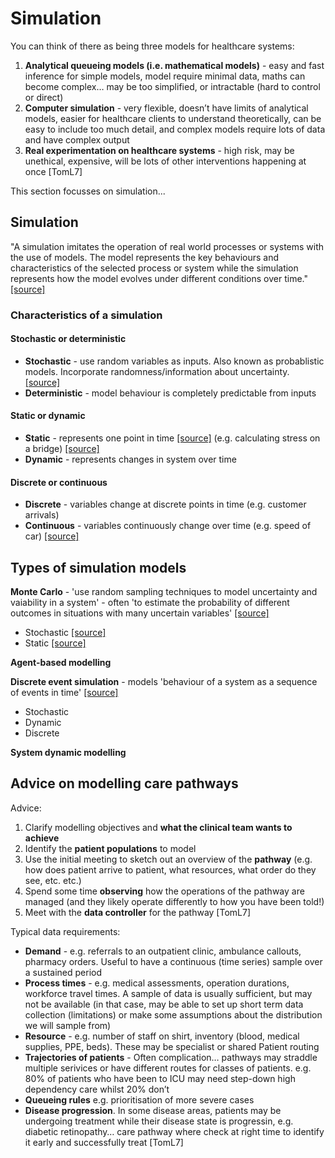 # Simulation

You can think of there as being three models for healthcare systems:
1. **Analytical queueing models (i.e. mathematical models)** - easy and fast inference for simple models, model require minimal data, maths can become complex… may be too simplified, or intractable (hard to control or direct)
2. **Computer simulation** - very flexible, doesn’t have limits of analytical models, easier for healthcare clients to understand theoretically, can be easy to include too much detail, and complex models require lots of data and have complex output
3. **Real experimentation on healthcare systems** - high risk, may be unethical, expensive, will be lots of other interventions happening at once [TomL7]

This section focusses on simulation...

## Simulation

"A simulation imitates the operation of real world processes or systems with the use of models. The model represents the key behaviours and characteristics of the selected process or system while the simulation represents how the model evolves under different conditions over time." [[source]](https://www.twi-global.com/technical-knowledge/faqs/faq-what-is-simulation)

### Characteristics of a simulation

#### Stochastic or deterministic
* **Stochastic** - use random variables as inputs. Also known as probablistic models. Incorporate randomness/information about uncertainty. [[source]](https://www.preventionweb.net/understanding-disaster-risk/key-concepts/deterministic-probabilistic-risk)
* **Deterministic** - model behaviour is completely predictable from inputs

#### Static or dynamic
* **Static** - represents one point in time [[source]](https://bookdown.org/manuele_leonelli/SimBook/types-of-simulations.html) (e.g. calculating stress on a bridge) [[source]](http://www.edscave.com/static-vs.-dynamic-models)
* **Dynamic** - represents changes in system over time 

#### Discrete or continuous
* **Discrete** - variables change at discrete points in time (e.g. customer arrivals)
* **Continuous** - variables continuously change over time (e.g. speed of car) [[source]](https://bookdown.org/manuele_leonelli/SimBook/types-of-simulations.html)

## Types of simulation models

**Monte Carlo** - 'use random sampling techniques to model uncertainty and vaiability in a system' - often 'to estimate the probability of different outcomes in situations with many uncertain variables' [[source]](https://www.quora.com/What-is-the-difference-between-Monte-Carlo-and-discrete-event-simulation)
* Stochastic [[source]](https://softwaresim.com/blog/types-of-simulation-models-choosing-the-right-approach-for-your-simulation-project/)
* Static [[source]](https://bookdown.org/manuele_leonelli/SimBook/types-of-simulations.html)

**Agent-based modelling**

**Discrete event simulation** - models 'behaviour of a system as a sequence of events in time' [[source]](https://www.quora.com/What-is-the-difference-between-Monte-Carlo-and-discrete-event-simulation)
* Stochastic
* Dynamic
* Discrete

**System dynamic modelling**

## Advice on modelling care pathways

Advice:
1. Clarify modelling objectives and **what the clinical team wants to achieve**
2. Identify the **patient populations** to model
3. Use the initial meeting to sketch out an overview of the **pathway** (e.g. how does patient arrive to patient, what resources, what order do they see, etc. etc.)
4. Spend some time **observing** how the operations of the pathway are managed (and they likely operate differently to how you have been told!)
5. Meet with the **data controller** for the pathway [TomL7]

Typical data requirements:
* **Demand** - e.g. referrals to an outpatient clinic, ambulance callouts, pharmacy orders. Useful to have a continuous (time series) sample over a sustained period
* **Process times** - e.g. medical assessments, operation durations, workforce travel times. A sample of data is usually sufficient, but may not be available (in that case, may be able to set up short term data collection (limitations) or make some assumptions about the distribution we will sample from)
* **Resource** - e.g. number of staff on shirt, inventory (blood, medical supplies, PPE, beds). These may be specialist or shared Patient routing
* **Trajectories of patients** - Often complication… pathways may straddle multiple serivices or have different routes for classes of patients. e.g. 80% of patients who have been to ICU may need step-down high dependency care whilst 20% don’t
* **Queueing rules** e.g. prioritisation of more severe cases
* **Disease progression**. In some disease areas, patients may be undergoing treatment while their disease state is progressin, e.g. diabetic retinopathy… care pathway where check at right time to identify it early and successfully treat [TomL7]